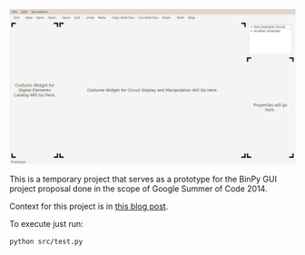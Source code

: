 ![BinPy Prototype Screen](screen.png "BinPy Prototype Screen")

This is a temporary project that serves as a prototype for the BinPy GUI project proposal done in the scope of Google Summer of Code 2014.

Context for this project is in [this blog post](http://petermlm.wordpress.com/2014/04/11/prototype-for-the-binpy-gui-project/).

To execute just run:

```
python src/test.py
```

